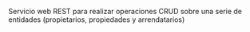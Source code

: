 Servicio web REST para realizar operaciones CRUD sobre una serie de entidades (propietarios, propiedades y arrendatarios)
